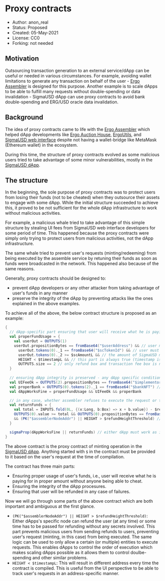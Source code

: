 # Proxy contracts

* Author: anon_real
* Status: Proposed
* Created: 05-May-2021
* License: CC0
* Forking: not needed 

## Motivation 

Outsourcing transaction generation to an external service/dApp can be useful or needed in various circumstances. For example, avoiding wallet limitations to generate any transaction on behalf of the user - [Ergo Assembler](https://github.com/anon-real/ergo-assembler) is designed for this purpose. Another example is to scale dApps to be able to fulfill many requests without double-spending or data invalidation - SigmaUSD dApp can use proxy contracts to avoid bank double-spending and ERG/USD oracle data invalidation.


## Background
The idea of proxy contracts came to life with the [Ergo Assembler](https://github.com/anon-real/ergo-assembler) which helped dApp developments like [Ergo Auction House](https://ergoauctions.org/), [ErgoUtils](https://ergoutils.org/), and [SigmaUSD web interface](https://sigmausd.io/#/) despite not having a wallet-bridge like MetaMask (Ethereum wallet) in the ecosystem.

During this time, the structure of proxy contracts evolved as some malicious users tried to take advantage of some minor vulnerabilities, mostly in the [SigmaUSD dApp](https://sigmausd.io/#/).

## The structure
In the beginning, the sole purpose of proxy contracts was to protect users from losing their funds (not to be cheated) when they outsource their assets to engage with some dApp. While the initial structure succeeded to achieve this, it proved to be not sufficient for the whole dApp infrastructure to work without malicious activities. 

For example, a malicious whale tried to take advantage of this simple structure by stealing UI fees from SigmaUSD web interface developers for some period of time. This happened because the proxy contracts were simply only trying to protect users from malicious activities, not the dApp infrastructure.

The same whale tried to prevent user's requests (minting/redeeming) from being executed by the assemble service by retuning their funds as soon as funds were broadcasted in the network. This happened also because of the same reasons.

Generally, proxy contracts should be designed to:
- prevent dApp developers or any other attacker from taking advantage of user's funds in any manner
- preserve the integrity of the dApp by preventing attacks like the ones explained in the above examples.

To achieve all of the above, the below contract structure is proposed as an example:

```scala
{
  // dApp-specific part ensuring that user will receive what he is paying for
  val properFundUsage = {
    val userOut = OUTPUTS(1)
    userOut.propositionBytes == fromBase64("$userAddress") && // user must be the recipient
      userOut.tokens(0)._1 == fromBase64("$scTokenId") && // user must receive SigmaUSD
      userOut.tokens(0)._2 >= $scAmountL && // the amount of SigmaUSD must be at least what user is paying for
      HEIGHT < $timestampL && // this part is always true (timestamp is the unix-timestamp at the time of the request), it will cause compiled address to differ everytime
      OUTPUTS.size == 2 // only refund box and transaction fee box is needed
  }
  
  // ensuring dApp integrity is preserved - any dApp specific condition to ensure designed procedures won't be violated
  val UIFeeOk = OUTPUTS(2).propositionBytes == fromBase64("$implementor") && OUTPUTS.size == 4 // UI fee must go to UI devs not any random person who assembles the transaction
  val properBank = OUTPUTS(0).tokens(2)._1 == fromBase64("$bankNFT") // the real bank box of the sigmaUSD protocol must be used so not any random person can behave as the bank box
  val dAppWorksFine = properFundUsage && UIFeeOk && properBank

  // in any case, whether assembler refuses to execute the request or the request fails for any reason, user must be able to get back his funds
  val returnFunds = { 
    val total = INPUTS.fold(0L, {(x:Long, b:Box) => x + b.value}) - $returnFee // only refund transactions's fee must be deducted from user's funds
    OUTPUTS(0).value >= total && OUTPUTS(0).propositionBytes == fromBase64("$userAddress") // user must receive the appropriate amount
    && (PK("$assemblerNodeAddr") || HEIGHT > $refundHeightThreshold) // either dApp-specific node can return user's funds or some time (block) has to be passed first. This is useful for many reasons.
  }

  sigmaProp(dAppWorksFine || returnFunds) // either dApp must work as it is supposed to or user's funds must be returned
}
```
The above contract is the proxy contract of minting operation in the [SigmaUSD dApp](https://sigmausd.io/#/). Anything started with `$` in the contract must be provided to it based on the user's request at the time of compilation.

The contract has three main parts:
- Ensuring proper usage of user's funds, i.e., user will receive what he is paying for in proper amount without anyone being able to cheat.
- Ensuring the integrity of the dApp procesures.
- Ensuring that user will be refunded in any case of failures.


Now we will go through some parts of the above contract which are both important and ambiguous at the first glance.

- `(PK("$assemblerNodeAddr") || HEIGHT > $refundHeightThreshold)`: Either dApps's specific node can refund the user (at any time) or some time has to be passed for refunding without any secrets involved. This part prevents malicious users from sending refunds to users, preventing user's request (minting, in this case) from being executed. The same logic can be used to only allow a certain (or multiple) entities to execute requests. This enables dApps to control the order of execution which makes scaling dApps possible as it allows them to control doulbe-spending and other similar problems.
- `HEIGHT < $timestampL`: This will result in different address every time the contract is compiled. This is useful from the UI perspective to be able to track user's requests in an address-specific manner.